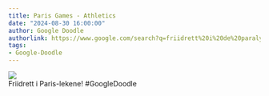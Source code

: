 ```yaml
---
title: Paris Games - Athletics
date: "2024-08-30 16:00:00"
author: Google Doodle
authorlink: https://www.google.com/search?q=friidrett%20i%20de%20paralympiske%20leker
tags:
- Google-Doodle
---
```

<img src="https://www.google.com/logos/doodles/2024/paris-games-athletics-6753651837110535.2-law.gif" referrerpolicy="no-referrer"><br>Friidrett i Paris-lekene! #GoogleDoodle